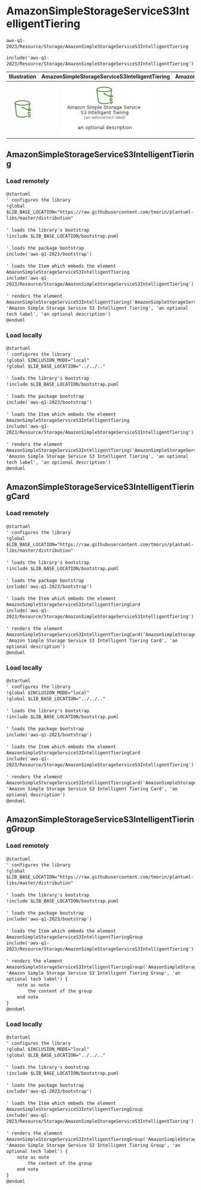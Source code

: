 # AmazonSimpleStorageServiceS3IntelligentTiering


```text
aws-q1-2023/Resource/Storage/AmazonSimpleStorageServiceS3IntelligentTiering
```

```text
include('aws-q1-2023/Resource/Storage/AmazonSimpleStorageServiceS3IntelligentTiering')
```



| Illustration | AmazonSimpleStorageServiceS3IntelligentTiering | AmazonSimpleStorageServiceS3IntelligentTieringCard | AmazonSimpleStorageServiceS3IntelligentTieringGroup |
| :---: | :---: | :---: | :---: |
| ![illustration for Illustration](../../../aws-q1-2023/Resource/Storage/AmazonSimpleStorageServiceS3IntelligentTiering.png) | ![illustration for AmazonSimpleStorageServiceS3IntelligentTiering](../../../aws-q1-2023/Resource/Storage/AmazonSimpleStorageServiceS3IntelligentTiering.Local.png) | ![illustration for AmazonSimpleStorageServiceS3IntelligentTieringCard](../../../aws-q1-2023/Resource/Storage/AmazonSimpleStorageServiceS3IntelligentTieringCard.Local.png) | ![illustration for AmazonSimpleStorageServiceS3IntelligentTieringGroup](../../../aws-q1-2023/Resource/Storage/AmazonSimpleStorageServiceS3IntelligentTieringGroup.Local.png) |




## AmazonSimpleStorageServiceS3IntelligentTiering

### Load remotely
```plantuml
@startuml
' configures the library
!global $LIB_BASE_LOCATION="https://raw.githubusercontent.com/tmorin/plantuml-libs/master/distribution"

' loads the library's bootstrap
!include $LIB_BASE_LOCATION/bootstrap.puml

' loads the package bootstrap
include('aws-q1-2023/bootstrap')

' loads the Item which embeds the element AmazonSimpleStorageServiceS3IntelligentTiering
include('aws-q1-2023/Resource/Storage/AmazonSimpleStorageServiceS3IntelligentTiering')

' renders the element
AmazonSimpleStorageServiceS3IntelligentTiering('AmazonSimpleStorageServiceS3IntelligentTiering', 'Amazon Simple Storage Service S3 Intelligent Tiering', 'an optional tech label', 'an optional description')
@enduml
```

### Load locally
```plantuml
@startuml
' configures the library
!global $INCLUSION_MODE="local"
!global $LIB_BASE_LOCATION="../../.."

' loads the library's bootstrap
!include $LIB_BASE_LOCATION/bootstrap.puml

' loads the package bootstrap
include('aws-q1-2023/bootstrap')

' loads the Item which embeds the element AmazonSimpleStorageServiceS3IntelligentTiering
include('aws-q1-2023/Resource/Storage/AmazonSimpleStorageServiceS3IntelligentTiering')

' renders the element
AmazonSimpleStorageServiceS3IntelligentTiering('AmazonSimpleStorageServiceS3IntelligentTiering', 'Amazon Simple Storage Service S3 Intelligent Tiering', 'an optional tech label', 'an optional description')
@enduml
```

## AmazonSimpleStorageServiceS3IntelligentTieringCard

### Load remotely
```plantuml
@startuml
' configures the library
!global $LIB_BASE_LOCATION="https://raw.githubusercontent.com/tmorin/plantuml-libs/master/distribution"

' loads the library's bootstrap
!include $LIB_BASE_LOCATION/bootstrap.puml

' loads the package bootstrap
include('aws-q1-2023/bootstrap')

' loads the Item which embeds the element AmazonSimpleStorageServiceS3IntelligentTieringCard
include('aws-q1-2023/Resource/Storage/AmazonSimpleStorageServiceS3IntelligentTiering')

' renders the element
AmazonSimpleStorageServiceS3IntelligentTieringCard('AmazonSimpleStorageServiceS3IntelligentTieringCard', 'Amazon Simple Storage Service S3 Intelligent Tiering Card', 'an optional description')
@enduml
```

### Load locally
```plantuml
@startuml
' configures the library
!global $INCLUSION_MODE="local"
!global $LIB_BASE_LOCATION="../../.."

' loads the library's bootstrap
!include $LIB_BASE_LOCATION/bootstrap.puml

' loads the package bootstrap
include('aws-q1-2023/bootstrap')

' loads the Item which embeds the element AmazonSimpleStorageServiceS3IntelligentTieringCard
include('aws-q1-2023/Resource/Storage/AmazonSimpleStorageServiceS3IntelligentTiering')

' renders the element
AmazonSimpleStorageServiceS3IntelligentTieringCard('AmazonSimpleStorageServiceS3IntelligentTieringCard', 'Amazon Simple Storage Service S3 Intelligent Tiering Card', 'an optional description')
@enduml
```

## AmazonSimpleStorageServiceS3IntelligentTieringGroup

### Load remotely
```plantuml
@startuml
' configures the library
!global $LIB_BASE_LOCATION="https://raw.githubusercontent.com/tmorin/plantuml-libs/master/distribution"

' loads the library's bootstrap
!include $LIB_BASE_LOCATION/bootstrap.puml

' loads the package bootstrap
include('aws-q1-2023/bootstrap')

' loads the Item which embeds the element AmazonSimpleStorageServiceS3IntelligentTieringGroup
include('aws-q1-2023/Resource/Storage/AmazonSimpleStorageServiceS3IntelligentTiering')

' renders the element
AmazonSimpleStorageServiceS3IntelligentTieringGroup('AmazonSimpleStorageServiceS3IntelligentTieringGroup', 'Amazon Simple Storage Service S3 Intelligent Tiering Group', 'an optional tech label') {
    note as note
        the content of the group
    end note
}
@enduml
```

### Load locally
```plantuml
@startuml
' configures the library
!global $INCLUSION_MODE="local"
!global $LIB_BASE_LOCATION="../../.."

' loads the library's bootstrap
!include $LIB_BASE_LOCATION/bootstrap.puml

' loads the package bootstrap
include('aws-q1-2023/bootstrap')

' loads the Item which embeds the element AmazonSimpleStorageServiceS3IntelligentTieringGroup
include('aws-q1-2023/Resource/Storage/AmazonSimpleStorageServiceS3IntelligentTiering')

' renders the element
AmazonSimpleStorageServiceS3IntelligentTieringGroup('AmazonSimpleStorageServiceS3IntelligentTieringGroup', 'Amazon Simple Storage Service S3 Intelligent Tiering Group', 'an optional tech label') {
    note as note
        the content of the group
    end note
}
@enduml
```

